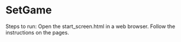 # SetGame

Steps to run:
Open the start_screen.html in a web browser.
Follow the instructions on the pages.
